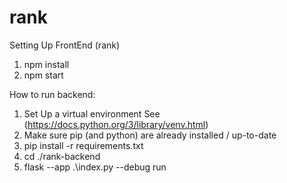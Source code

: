 # rank

Setting Up FrontEnd (rank)

1. npm install
2. npm start

How to run backend:

1. Set Up a virtual environment See (https://docs.python.org/3/library/venv.html)
2. Make sure pip (and python) are already installed / up-to-date
3. pip install -r requirements.txt
4. cd ./rank-backend
5. flask --app .\index.py --debug run

